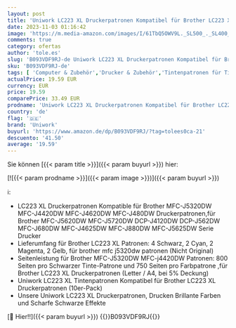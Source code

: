 ```yaml
---
layout: post
title: 'Uniwork LC223 XL Druckerpatronen Kompatibel für Brother LC223 XL Patronen für Brother MFC J5320DW J4420DW J4620DW J480DW J5620DW J5720DW J680DW J4625DW J880DW J5625DW DCP J4120DW J562DW  10er-Pack '
date: 2023-11-03 01:16:42
image: 'https://m.media-amazon.com/images/I/61TbQ5OWV9L._SL500_._SL400_.jpg'
comments: true
category: ofertas
author: 'tole.es'
slug: 'B093VDF9RJ-de Uniwork LC223 XL Druckerpatronen Kompatibel für Brother...'
sku: 'B093VDF9RJ-de'
tags: [ 'Computer & Zubehör','Drucker & Zubehör','Tintenpatronen für Tintenstrahldrucker','Zubehör für Drucker','uniwork','🇩🇪', ]
actualPrice: 19.59 EUR
currency: EUR
price: 19.59
comparePrice: 33.49 EUR
prodname: 'Uniwork LC223 XL Druckerpatronen Kompatibel für Brother LC223 XL Patronen für Brother MFC J5320DW J4420DW J4620DW J480DW J5620DW J5720DW J680DW J4625DW J880DW J5625DW DCP J4120DW J562DW  10er-Pack '
country: 'de'
flag: '🇩🇪'
brand: 'Uniwork'
buyurl: 'https://www.amazon.de/dp/B093VDF9RJ/?tag=tolees0ca-21'
descuento: '41.50'
average: '19.59'
---
```


Sie können [{{< param title >}}]({{< param buyurl >}}) hier:

[![{{< param prodname >}}]({{< param image >}})]({{< param buyurl >}})

ℹ️:

- LC223 XL Druckerpatronen Kompatible für Brother MFC-J5320DW MFC-J4420DW MFC-J4620DW MFC-J480DW Druckerpatronen,für Brother MFC-J5620DW MFC-J5720DW DCP-J4120DW DCP-J562DW MFC-J680DW MFC-J4625DW MFC-J880DW MFC-J5625DW Serie Drucker
- Lieferumfang für Brother LC223 XL Patronen: 4 Schwarz, 2 Cyan, 2 Magenta, 2 Gelb, für brother mfc j5320dw patronen (Nicht Original)
- Seitenleistung für Brother MFC-J5320DW MFC-j4420DW Patronen: 800 Seiten pro Schwarzer Tinte-Patrone und 750 Seiten pro Farbpatrone ,für Brother LC223 XL Druckerpatronen (Letter / A4, bei 5% Deckung)
- Uniwork LC223 XL Tintenpatronen Kompatibel für Brother LC223 XL Druckerpatronen (10er-Pack)
- Unsere Uniwork LC223 XL Druckerpatronen, Drucken Brillante Farben und Scharfe Schwarze Effekte

[🛒 Hier!!]({{< param buyurl >}})
{{<world>}}B093VDF9RJ{{</world>}}
